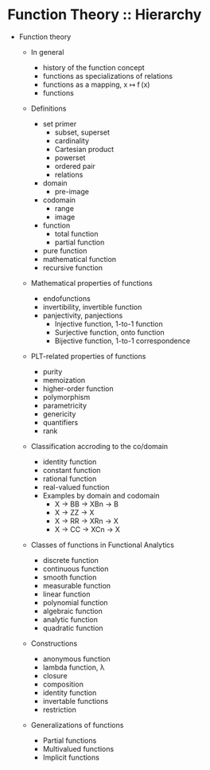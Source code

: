 # Function Theory :: Hierarchy

* Function theory

  * In general
    - history of the function concept
    - functions as specializations of relations
    - functions as a mapping, x ↦ f (x)
    - functions

  * Definitions
    - set primer
      - subset, superset
      - cardinality
      - Cartesian product
      - powerset
      - ordered pair
      - relations
    - domain
      - pre-image
    - codomain
      - range
      - image
    - function
      - total function
      - partial function
    - pure function
    - mathematical function
    - recursive function

  * Mathematical properties of functions
    - endofunctions
    - invertibility, invertible function
    * panjectivity, panjections
      -  Injective function, 1-to-1 function
      - Surjective function, onto function
      -  Bijective function, 1-to-1 correspondence

  * PLT-related properties of functions
    - purity
    - memoization
    - higher-order function
    - polymorphism
    - parametricity
    - genericity
    - quantifiers
    - rank

  * Classification accroding to the co/domain
    - identity function
    - constant function
    - rational function
    - real-valued function
    * Examples by domain and codomain
      - X → BB → XBn → B
      - X → ZZ → X
      - X → RR → XRn → X
      - X → CC → XCn → X

  * Classes of functions in Functional Analytics
    - discrete function
    - continuous function
    - smooth function
    - measurable function
    - linear function
    - polynomial function
    - algebraic function
    - analytic function
    - quadratic function

  * Constructions
    - anonymous function
    - lambda function, λ
    - closure
    - composition
    - identity function
    - invertable functions
    - restriction

  * Generalizations of functions
    - Partial functions
    - Multivalued functions
    - Implicit functions
